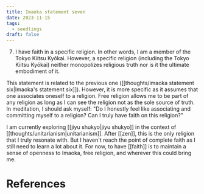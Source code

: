 ```yaml
---
title: Imaoka statement seven
date: 2023-11-15
tags:
  - seedlings
draft: false
---
```

7. I have faith in a specific religion. In other words, I am a member of the Tokyo Kiitsu Kyōkai. However, a specific religion (including the Tokyo Kiitsu Kyōkai) neither monopolizes religious truth nor is it the ultimate embodiment of it.

This statement is related to the previous one ([[thoughts/imaoka statement six|Imaoka's statement six]]). However, it is more specific as it assumes that one associates oneself to a religion. Free religion allows me to be part of any religion as long as I can see the religion not as the sole source of truth. In meditation, I should ask myself: "Do I honestly feel like associating and committing myself to a religion? Can I truly have faith on this religion?"

I am currently exploring [[jiyu shukyo|jiyu shukyo]] in the context of [[thoughts/unitarianism|unitarianism]]. After [[zen]], this is the only religion that I truly resonate with. But I haven't reach the point of complete faith as I still need to learn a lot about it. For now, to have [[faith]] is to maintain a sense of openness to Imaoka, free religion, and wherever this could bring me.

# References